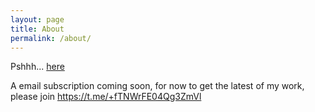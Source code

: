 ```yaml
---
layout: page
title: About
permalink: /about/
---
```


Pshhh... [here](https://nemothecollector.dev)

A email subscription coming soon, for now to get the latest of my work, please join https://t.me/+fTNWrFE04Qg3ZmVl
